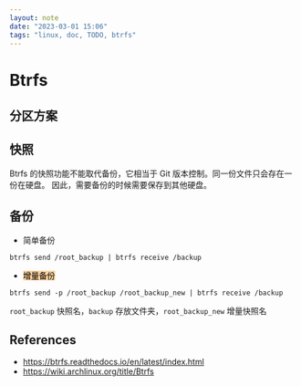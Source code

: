 ```yaml
---
layout: note
date: "2023-03-01 15:06"
tags: "linux, doc, TODO, btrfs"
---
```


# Btrfs

## 分区方案

## 快照

Btrfs 的快照功能不能取代备份，它相当于 Git 版本控制。同一份文件只会存在一份在硬盘。
因此，需要备份的时候需要保存到其他硬盘。

## 备份

- 简单备份

```shell
btrfs send /root_backup | btrfs receive /backup
```

- <mark style="background: #FFB86CA6;">增量备份</mark>

```shell
btrfs send -p /root_backup /root_backup_new | btrfs receive /backup
```

`root_backup` 快照名，`backup` 存放文件夹，`root_backup_new` 增量快照名

## References

- <https://btrfs.readthedocs.io/en/latest/index.html>
- <https://wiki.archlinux.org/title/Btrfs>
